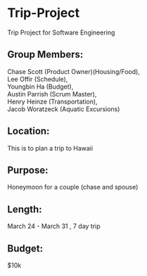 # Trip-Project
Trip Project for Software Engineering

## Group Members: 
Chase Scott (Product Owner)(Housing/Food), </br>
Lee Offir (Schedule), </br>
Youngbin Ha (Budget), </br>
Austin Parrish (Scrum Master), </br>
Henry Heinze (Transportation), </br>
Jacob Woratzeck (Aquatic Excursions) </br>


## Location: 
This is to plan a trip to Hawaii </br>
## Purpose: 
Honeymoon for a couple (chase and spouse)</br>
## Length: 
March 24 - March 31 , 7 day trip </br>

## Budget: 
$10k 




